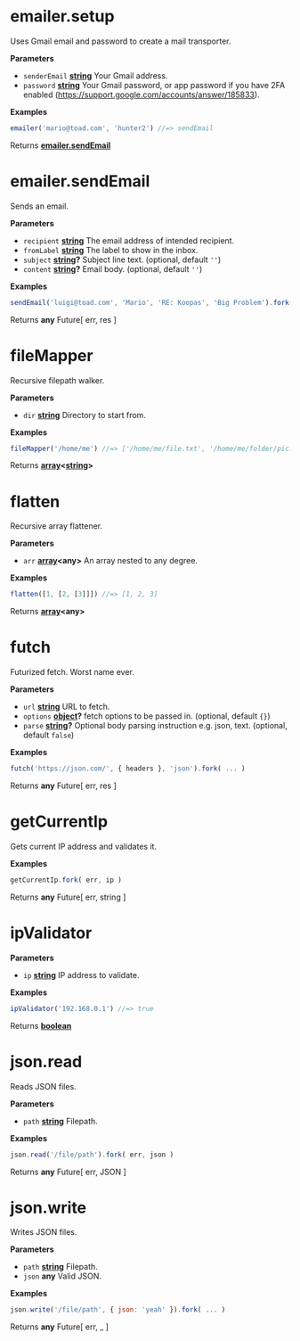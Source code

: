 <!-- Generated by documentation.js. Update this documentation by updating the source code. -->

# emailer.setup

Uses Gmail email and password to create a mail transporter.

**Parameters**

-   `senderEmail` **[string](https://developer.mozilla.org/en-US/docs/Web/JavaScript/Reference/Global_Objects/String)** Your Gmail address.
-   `password` **[string](https://developer.mozilla.org/en-US/docs/Web/JavaScript/Reference/Global_Objects/String)** Your Gmail password, or app password if you have 2FA enabled (<https://support.google.com/accounts/answer/185833>).

**Examples**

```javascript
emailer('mario@toad.com', 'hunter2') //=> sendEmail
```

Returns **[emailer.sendEmail](#emailersendemail)** 

# emailer.sendEmail

Sends an email.

**Parameters**

-   `recipient` **[string](https://developer.mozilla.org/en-US/docs/Web/JavaScript/Reference/Global_Objects/String)** The email address of intended recipient.
-   `fromLabel` **[string](https://developer.mozilla.org/en-US/docs/Web/JavaScript/Reference/Global_Objects/String)** The label to show in the inbox.
-   `subject` **[string](https://developer.mozilla.org/en-US/docs/Web/JavaScript/Reference/Global_Objects/String)?** Subject line text. (optional, default `''`)
-   `content` **[string](https://developer.mozilla.org/en-US/docs/Web/JavaScript/Reference/Global_Objects/String)?** Email body. (optional, default `''`)

**Examples**

```javascript
sendEmail('luigi@toad.com', 'Mario', 'RE: Koopas', 'Big Problem').fork( ... )
```

Returns **any** Future[ err, res ]

# fileMapper

Recursive filepath walker.

**Parameters**

-   `dir` **[string](https://developer.mozilla.org/en-US/docs/Web/JavaScript/Reference/Global_Objects/String)** Directory to start from.

**Examples**

```javascript
fileMapper('/home/me') //=> ['/home/me/file.txt', '/home/me/folder/pic.png']
```

Returns **[array](https://developer.mozilla.org/en-US/docs/Web/JavaScript/Reference/Global_Objects/Array)&lt;[string](https://developer.mozilla.org/en-US/docs/Web/JavaScript/Reference/Global_Objects/String)>** 

# flatten

Recursive array flattener.

**Parameters**

-   `arr` **[array](https://developer.mozilla.org/en-US/docs/Web/JavaScript/Reference/Global_Objects/Array)&lt;any>** An array nested to any degree.

**Examples**

```javascript
flatten([1, [2, [3]]]) //=> [1, 2, 3]
```

Returns **[array](https://developer.mozilla.org/en-US/docs/Web/JavaScript/Reference/Global_Objects/Array)&lt;any>** 

# futch

Futurized fetch. Worst name ever.

**Parameters**

-   `url` **[string](https://developer.mozilla.org/en-US/docs/Web/JavaScript/Reference/Global_Objects/String)** URL to fetch.
-   `options` **[object](https://developer.mozilla.org/en-US/docs/Web/JavaScript/Reference/Global_Objects/Object)?** fetch options to be passed in. (optional, default `{}`)
-   `parse` **[string](https://developer.mozilla.org/en-US/docs/Web/JavaScript/Reference/Global_Objects/String)?** Optional body parsing instruction e.g. json, text. (optional, default `false`)

**Examples**

```javascript
futch('https://json.com/', { headers }, 'json').fork( ... )
```

Returns **any** Future[ err, res ]

# getCurrentIp

Gets current IP address and validates it.

**Examples**

```javascript
getCurrentIp.fork( err, ip )
```

Returns **any** Future[ err, string ]

# ipValidator

**Parameters**

-   `ip` **[string](https://developer.mozilla.org/en-US/docs/Web/JavaScript/Reference/Global_Objects/String)** IP address to validate.

**Examples**

```javascript
ipValidator('192.168.0.1') //=> true
```

Returns **[boolean](https://developer.mozilla.org/en-US/docs/Web/JavaScript/Reference/Global_Objects/Boolean)** 

# json.read

Reads JSON files.

**Parameters**

-   `path` **[string](https://developer.mozilla.org/en-US/docs/Web/JavaScript/Reference/Global_Objects/String)** Filepath.

**Examples**

```javascript
json.read('/file/path').fork( err, json )
```

Returns **any** Future[ err, JSON ]

# json.write

Writes JSON files.

**Parameters**

-   `path` **[string](https://developer.mozilla.org/en-US/docs/Web/JavaScript/Reference/Global_Objects/String)** Filepath.
-   `json` **any** Valid JSON.

**Examples**

```javascript
json.write('/file/path', { json: 'yeah' }).fork( ... )
```

Returns **any** Future[ err, _ ]
